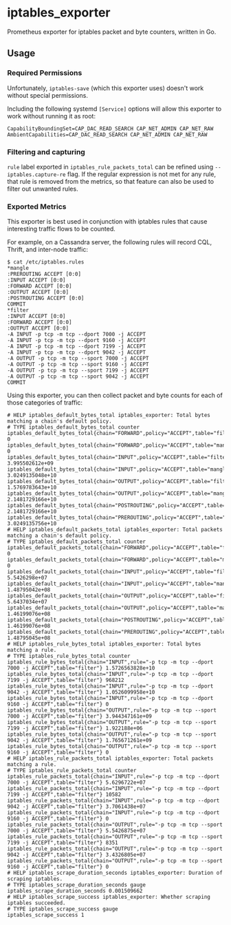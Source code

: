 # iptables_exporter

Prometheus exporter for iptables packet and byte counters, written in Go.

## Usage

### Required Permissions

Unfortunately, `iptables-save` (which this exporter uses) doesn't work without special permissions.

Including the following systemd `[Service]` options will allow this exporter to work without running it as root:

    CapabilityBoundingSet=CAP_DAC_READ_SEARCH CAP_NET_ADMIN CAP_NET_RAW
    AmbientCapabilities=CAP_DAC_READ_SEARCH CAP_NET_ADMIN CAP_NET_RAW

### Filtering and capturing

`rule` label exported in `iptables_rule_packets_total` can be refined using `--iptables.capture-re` flag.
If the regular expression is not met for any rule, that rule is removed from the metrics, so that
feature can also be used to filter out unwanted rules.


### Exported Metrics

This exporter is best used in conjunction with iptables rules that cause interesting traffic flows to be counted.

For example, on a Cassandra server, the following rules will record CQL, Thrift, and inter-node traffic:

    $ cat /etc/iptables.rules
    *mangle
    :PREROUTING ACCEPT [0:0]
    :INPUT ACCEPT [0:0]
    :FORWARD ACCEPT [0:0]
    :OUTPUT ACCEPT [0:0]
    :POSTROUTING ACCEPT [0:0]
    COMMIT
    *filter
    :INPUT ACCEPT [0:0]
    :FORWARD ACCEPT [0:0]
    :OUTPUT ACCEPT [0:0]
    -A INPUT -p tcp -m tcp --dport 7000 -j ACCEPT
    -A INPUT -p tcp -m tcp --dport 9160 -j ACCEPT
    -A INPUT -p tcp -m tcp --dport 7199 -j ACCEPT
    -A INPUT -p tcp -m tcp --dport 9042 -j ACCEPT
    -A OUTPUT -p tcp -m tcp --sport 7000 -j ACCEPT
    -A OUTPUT -p tcp -m tcp --sport 9160 -j ACCEPT
    -A OUTPUT -p tcp -m tcp --sport 7199 -j ACCEPT
    -A OUTPUT -p tcp -m tcp --sport 9042 -j ACCEPT
    COMMIT

Using this exporter, you can then collect packet and byte counts for each of those categories of traffic:

    # HELP iptables_default_bytes_total iptables_exporter: Total bytes matching a chain's default policy.
    # TYPE iptables_default_bytes_total counter
    iptables_default_bytes_total{chain="FORWARD",policy="ACCEPT",table="filter"} 0
    iptables_default_bytes_total{chain="FORWARD",policy="ACCEPT",table="mangle"} 0
    iptables_default_bytes_total{chain="INPUT",policy="ACCEPT",table="filter"} 3.995502612e+09
    iptables_default_bytes_total{chain="INPUT",policy="ACCEPT",table="mangle"} 3.0249135048e+10
    iptables_default_bytes_total{chain="OUTPUT",policy="ACCEPT",table="filter"} 1.5769783643e+10
    iptables_default_bytes_total{chain="OUTPUT",policy="ACCEPT",table="mangle"} 2.1481729166e+10
    iptables_default_bytes_total{chain="POSTROUTING",policy="ACCEPT",table="mangle"} 2.1481729166e+10
    iptables_default_bytes_total{chain="PREROUTING",policy="ACCEPT",table="mangle"} 3.0249135756e+10
    # HELP iptables_default_packets_total iptables_exporter: Total packets matching a chain's default policy.
    # TYPE iptables_default_packets_total counter
    iptables_default_packets_total{chain="FORWARD",policy="ACCEPT",table="filter"} 0
    iptables_default_packets_total{chain="FORWARD",policy="ACCEPT",table="mangle"} 0
    iptables_default_packets_total{chain="INPUT",policy="ACCEPT",table="filter"} 5.5426298e+07
    iptables_default_packets_total{chain="INPUT",policy="ACCEPT",table="mangle"} 1.48795042e+08
    iptables_default_packets_total{chain="OUTPUT",policy="ACCEPT",table="filter"} 5.6437034e+07
    iptables_default_packets_total{chain="OUTPUT",policy="ACCEPT",table="mangle"} 1.46199076e+08
    iptables_default_packets_total{chain="POSTROUTING",policy="ACCEPT",table="mangle"} 1.46199076e+08
    iptables_default_packets_total{chain="PREROUTING",policy="ACCEPT",table="mangle"} 1.48795045e+08
    # HELP iptables_rule_bytes_total iptables_exporter: Total bytes matching a rule.
    # TYPE iptables_rule_bytes_total counter
    iptables_rule_bytes_total{chain="INPUT",rule="-p tcp -m tcp --dport 7000 -j ACCEPT",table="filter"} 1.5726563828e+10
    iptables_rule_bytes_total{chain="INPUT",rule="-p tcp -m tcp --dport 7199 -j ACCEPT",table="filter"} 968212
    iptables_rule_bytes_total{chain="INPUT",rule="-p tcp -m tcp --dport 9042 -j ACCEPT",table="filter"} 1.0526099958e+10
    iptables_rule_bytes_total{chain="INPUT",rule="-p tcp -m tcp --dport 9160 -j ACCEPT",table="filter"} 0
    iptables_rule_bytes_total{chain="OUTPUT",rule="-p tcp -m tcp --sport 7000 -j ACCEPT",table="filter"} 3.944347161e+09
    iptables_rule_bytes_total{chain="OUTPUT",rule="-p tcp -m tcp --sport 7199 -j ACCEPT",table="filter"} 1.922188e+06
    iptables_rule_bytes_total{chain="OUTPUT",rule="-p tcp -m tcp --sport 9042 -j ACCEPT",table="filter"} 1.765671261e+09
    iptables_rule_bytes_total{chain="OUTPUT",rule="-p tcp -m tcp --sport 9160 -j ACCEPT",table="filter"} 0
    # HELP iptables_rule_packets_total iptables_exporter: Total packets matching a rule.
    # TYPE iptables_rule_packets_total counter
    iptables_rule_packets_total{chain="INPUT",rule="-p tcp -m tcp --dport 7000 -j ACCEPT",table="filter"} 5.6296722e+07
    iptables_rule_packets_total{chain="INPUT",rule="-p tcp -m tcp --dport 7199 -j ACCEPT",table="filter"} 10582
    iptables_rule_packets_total{chain="INPUT",rule="-p tcp -m tcp --dport 9042 -j ACCEPT",table="filter"} 3.7061438e+07
    iptables_rule_packets_total{chain="INPUT",rule="-p tcp -m tcp --dport 9160 -j ACCEPT",table="filter"} 0
    iptables_rule_packets_total{chain="OUTPUT",rule="-p tcp -m tcp --sport 7000 -j ACCEPT",table="filter"} 5.5426875e+07
    iptables_rule_packets_total{chain="OUTPUT",rule="-p tcp -m tcp --sport 7199 -j ACCEPT",table="filter"} 8351
    iptables_rule_packets_total{chain="OUTPUT",rule="-p tcp -m tcp --sport 9042 -j ACCEPT",table="filter"} 3.4326805e+07
    iptables_rule_packets_total{chain="OUTPUT",rule="-p tcp -m tcp --sport 9160 -j ACCEPT",table="filter"} 0
    # HELP iptables_scrape_duration_seconds iptables_exporter: Duration of scraping iptables.
    # TYPE iptables_scrape_duration_seconds gauge
    iptables_scrape_duration_seconds 0.001509662
    # HELP iptables_scrape_success iptables_exporter: Whether scraping iptables succeeded.
    # TYPE iptables_scrape_success gauge
    iptables_scrape_success 1
